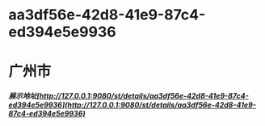 # aa3df56e-42d8-41e9-87c4-ed394e5e9936
# 广州市
##### 展示地址[http://127.0.0.1:9080/st/details/aa3df56e-42d8-41e9-87c4-ed394e5e9936](http://127.0.0.1:9080/st/details/aa3df56e-42d8-41e9-87c4-ed394e5e9936)